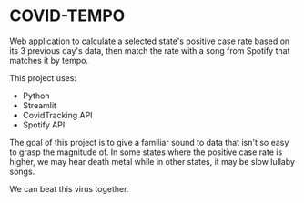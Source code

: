 # COVID-TEMPO

Web application to calculate a selected state's positive case rate based on its 3 previous day's data, then match the rate with a song from Spotify that matches it by tempo.

This project uses:
- Python
- Streamlit
- CovidTracking API
- Spotify API

The goal of this project is to give a familiar sound to data that isn't so easy to grasp the magnitude of. In some states where the positive case rate is higher, we may hear death metal while in other states, it may be slow lullaby songs.

We can beat this virus together.